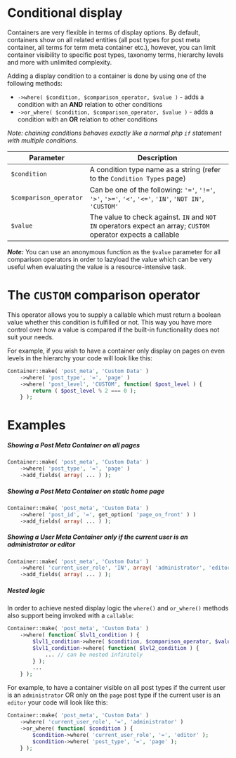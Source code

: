 # Conditional display

Containers are very flexible in terms of display options. By default, containers show on all related entities (all post types for post meta container, all terms for term meta container etc.), however, you can limit container visibility to specific post types, taxonomy terms, hierarchy levels and more with unlimited complexity.

Adding a display condition to a container is done by using one of the following methods:

- `->where( $condition, $comparison_operator, $value )` - adds a condition with an __AND__ relation to other conditions
- `->or_where( $condition, $comparison_operator, $value )` - adds a condition with an __OR__ relation to other conditions

_Note: chaining conditions behaves exactly like a normal php `if` statement with multiple conditions._

| Parameter              | Description                                                                                                   |
|------------------------|---------------------------------------------------------------------------------------------------------------|
| `$condition`           | A condition type name as a string (refer to the `Condition Types` page)                                       |
| `$comparison_operator` | Can be one of the following: `'='`, `'!='`, `'>'`, `'>='`, `'<'`, `'<='`, `'IN'`, `'NOT IN'`, `'CUSTOM'`      |
| `$value`               | The value to check against. `IN` and `NOT IN` operators expect an array; `CUSTOM` operator expects a callable |

___Note:___ You can use an anonymous function as the `$value` parameter for all comparison operators in order to lazyload the value which can be very useful when evaluating the value is a resource-intensive task.

# The `CUSTOM` comparison operator

This operator allows you to supply a callable which must return a boolean value whether this condition is fulfilled or not. This way you have more control over how a value is compared if the built-in functionality does not suit your needs.

For example, if you wish to have a container only display on pages on even levels in the hierarchy your code will look like this:

```php
Container::make( 'post_meta', 'Custom Data' )
    ->where( 'post_type', '=', 'page' )
    ->where( 'post_level', 'CUSTOM', function( $post_level ) {
        return ( $post_level % 2 === 0 );
    } );
```

# Examples

##### Showing a Post Meta Container on all pages

```php
Container::make( 'post_meta', 'Custom Data' )
    ->where( 'post_type', '=', 'page' )
    ->add_fields( array( ... ) );
```

##### Showing a Post Meta Container on static home page

```php
Container::make( 'post_meta', 'Custom Data' )
    ->where( 'post_id', '=', get_option( 'page_on_front' ) )
    ->add_fields( array( ... ) );
```

##### Showing a User Meta Container only if the current user is an administrator or editor

```php
Container::make( 'post_meta', 'Custom Data' )
    ->where( 'current_user_role', 'IN', array( 'administrator', 'editor' ) )
    ->add_fields( array( ... ) );
```

##### Nested logic

In order to achieve nested display logic the `where()` and `or_where()` methods also support being invoked with a `callable`:

```php
Container::make( 'post_meta', 'Custom Data' )
    ->where( function( $lvl1_condition ) {
        $lvl1_condition->where( $condition, $comparison_operator, $value );
        $lvl1_condition->where( function( $lvl2_condition ) {
            ... // can be nested infinitely
        } );
        ...
    } );
```

For example, to have a container visible on all post types if the current user is an `administrator` OR only on the `page` post type if the current user is an `editor` your code will look like this:

```php
Container::make( 'post_meta', 'Custom Data' )
    ->where( 'current_user_role', '=', 'administrator' )
    ->or_where( function( $condition ) {
        $condition->where( 'current_user_role', '=', 'editor' );
        $condition->where( 'post_type', '=', 'page' );
    } );
```
